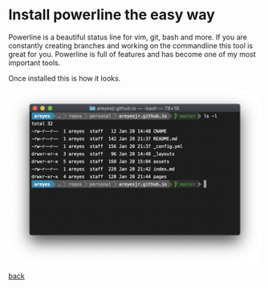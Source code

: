 # Install powerline the easy way

Powerline is a beautiful status line for vim, git, bash and more. If you are constantly creating branches and working on the commandline this tool is great for you. Powerline is full of features and has become one of my most important tools.

Once installed this is how it looks. 

![powerline](../assets/img/powerline-01.png)

[back](../)
